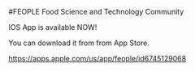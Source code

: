 #FEOPLE
Food Science and Technology Community

IOS App is available NOW!

You can download it from from App Store.

https://apps.apple.com/us/app/feople/id6745129068
